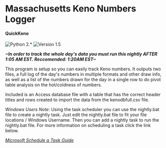 #  Massachusetts Keno Numbers Logger
#### QuickKeno

![Python 2.*](https://img.shields.io/badge/python-2.7-blue.svg) ![Version 1.5](https://img.shields.io/badge/version-1.5-brightgreen.svg)

**_~In order to track the whole day's data you must run this nightly AFTER 1:05 AM EST. Reccomended: 1:20AM EST~_**

This program is setup so you can easily track Keno numbers. It outputs two files, a full log of the day's numbers in multiple formats and other draw info, as well as a list of the numbers drawn for the day in a single row to do pivot table analysis on the hot/coldness of numbers.

Included is an Access database file with a table that has the correct header titles and rows created to import the data from the kenodbfull.csv file.

*Windows Users Note:* Using the task scheduler you can use the nightly.bat file to create a nightly task. Just edit the nightly.bat file to fit your file locations / Windows Username. Then you can add a nightly task to run the nightly.bat file. For more information on scheduling a task click the link below.

[_Microsoft Schedule a Task Guide_](https://technet.microsoft.com/en-us/library/cc748993.aspx)

